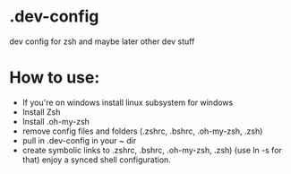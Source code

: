 # .dev-config
dev config for zsh and maybe later other dev stuff


# How to use:

- If you're on windows install linux subsystem for windows
- Install Zsh
- Install .oh-my-zsh
- remove config files and folders (.zshrc, .bshrc, .oh-my-zsh, .zsh)
- pull in .dev-config in your ~ dir
- create symbolic links to .zshrc, .bshrc, .oh-my-zsh, .zsh) (use ln -s <path-in-dev-config> <path-in-home> for that)
enjoy a synced shell configuration.

